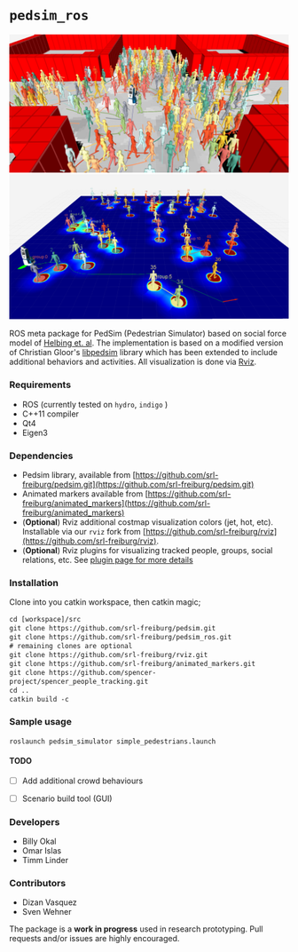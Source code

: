 # `pedsim_ros`

![Crowd](/pedsim_simulator/images/crowd1.png?raw=true "Pedsim Crowd") ![Costmap](/pedsim_simulator/images/costmap.png?raw=true "Pedsim Costmap")


ROS meta package for PedSim (Pedestrian Simulator) based on social force
model of [Helbing et. al](http://arxiv.org/pdf/cond-mat/9805244.pdf). The implementation is based on a modified version of Christian Gloor's [libpedsim](http://pedsim.silmaril.org/) library which has been extended to include additional behaviors and activities. All visualization is done via [Rviz](http://wiki.ros.org/rviz).


### Requirements
- ROS (currently tested on `hydro`, `indigo` )
- C++11 compiler
- Qt4
- Eigen3

### Dependencies
* Pedsim library, available from [https://github.com/srl-freiburg/pedsim.git](https://github.com/srl-freiburg/pedsim.git)
* Animated markers available from [https://github.com/srl-freiburg/animated_markers](https://github.com/srl-freiburg/animated_markers)
* (**Optional**) Rviz additional costmap visualization colors (jet, hot, etc). Installable via our `rviz` fork from [https://github.com/srl-freiburg/rviz](https://github.com/srl-freiburg/rviz).
* (**Optional**) Rviz plugins for visualizing tracked people, groups, social relations, etc. See [plugin page for more details](https://github.com/spencer-project/spencer_people_tracking/tree/master/visualization/spencer_tracking_rviz_plugin)


### Installation
Clone into you catkin workspace, then catkin magic;

```
cd [workspace]/src
git clone https://github.com/srl-freiburg/pedsim.git
git clone https://github.com/srl-freiburg/pedsim_ros.git
# remaining clones are optional
git clone https://github.com/srl-freiburg/rviz.git
git clone https://github.com/srl-freiburg/animated_markers.git
git clone https://github.com/spencer-project/spencer_people_tracking.git
cd ..
catkin build -c
```

### Sample usage
```
roslaunch pedsim_simulator simple_pedestrians.launch
```

#### TODO
- [ ] Add additional crowd behaviours
- [ ] Scenario build tool (GUI)


### Developers
* Billy Okal
* Omar Islas
* Timm Linder


### Contributors
* Dizan Vasquez
* Sven Wehner

The package is a **work in progress** used in research prototyping. Pull requests and/or issues are highly encouraged.


